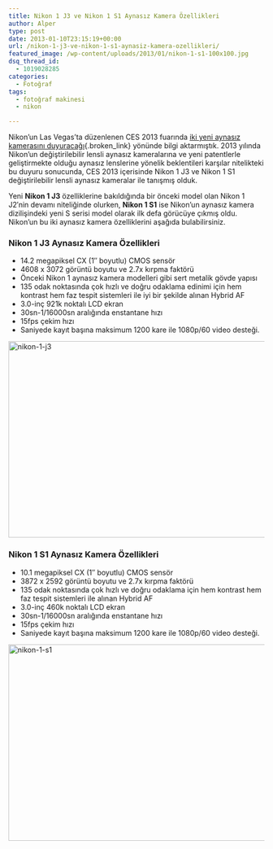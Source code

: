 ```yaml
---
title: Nikon 1 J3 ve Nikon 1 S1 Aynasız Kamera Özellikleri
author: Alper
type: post
date: 2013-01-10T23:15:19+00:00
url: /nikon-1-j3-ve-nikon-1-s1-aynasiz-kamera-ozellikleri/
featured_image: /wp-content/uploads/2013/01/nikon-1-s1-100x100.jpg
dsq_thread_id:
  - 1019028285
categories:
  - Fotoğraf
tags:
  - fotoğraf makinesi
  - nikon

---
```

Nikon’un Las Vegas’ta düzenlenen CES 2013 fuarında [iki yeni aynasız kamerasını duyuracağı][1]{.broken_link} yönünde bilgi aktarmıştık. 2013 yılında Nikon’un değiştirilebilir lensli aynasız kameralarına ve yeni patentlerle geliştirmekte olduğu aynasız lenslerine yönelik beklentileri karşılar nitelikteki bu duyuru sonucunda, CES 2013 içerisinde Nikon 1 J3 ve Nikon 1 S1 değiştirilebilir lensli aynasız kameralar ile tanışmış olduk.

Yeni **Nikon 1 J3** özelliklerine bakıldığında bir önceki model olan Nikon 1 J2′nin devamı niteliğinde olurken, **Nikon 1 S1** ise Nikon’un aynasız kamera dizilişindeki yeni S serisi model olarak ilk defa görücüye çıkmış oldu. Nikon’un bu iki aynasız kamera özelliklerini aşağıda bulabilirsiniz.

### Nikon 1 J3 Aynasız Kamera Özellikleri

  * 14.2 megapiksel CX (1″ boyutlu) CMOS sensör
  * 4608 x 3072 görüntü boyutu ve 2.7x kırpma faktörü
  * Önceki Nikon 1 aynasız kamera modelleri gibi sert metalik gövde yapısı
  * 135 odak noktasında çok hızlı ve doğru odaklama edinimi için hem kontrast hem faz tespit sistemleri ile iyi bir şekilde alınan Hybrid AF
  * 3.0-inç 921k noktalı LCD ekran
  * 30sn-1/16000sn aralığında enstantane hızı
  * 15fps çekim hızı
  * Saniyede kayıt başına maksimum 1200 kare ile 1080p/60 video desteği.

<img class="aligncenter size-full wp-image-10723" alt="nikon-1-j3" src="https://www.murekkep.org/wp-content/uploads/2013/01/nikon-1-j3.jpg" width="600" height="386" srcset="https://www.murekkep.org/wp-content/uploads/2013/01/nikon-1-j3.jpg 600w, https://www.murekkep.org/wp-content/uploads/2013/01/nikon-1-j3-400x257.jpg 400w, https://www.murekkep.org/wp-content/uploads/2013/01/nikon-1-j3-50x32.jpg 50w, https://www.murekkep.org/wp-content/uploads/2013/01/nikon-1-j3-125x80.jpg 125w, https://www.murekkep.org/wp-content/uploads/2013/01/nikon-1-j3-300x193.jpg 300w, https://www.murekkep.org/wp-content/uploads/2013/01/nikon-1-j3-474x305.jpg 474w" sizes="(max-width: 600px) 100vw, 600px" /> 

### Nikon 1 S1 Aynasız Kamera Özellikleri

  * 10.1 megapiksel CX (1″ boyutlu) CMOS sensör
  * 3872 x 2592 görüntü boyutu ve 2.7x kırpma faktörü
  * 135 odak noktasında çok hızlı ve doğru odaklama için hem kontrast hem faz tespit sistemleri ile alınan Hybrid AF
  * 3.0-inç 460k noktalı LCD ekran
  * 30sn-1/16000sn aralığında enstantane hızı
  * 15fps çekim hızı
  * Saniyede kayıt başına maksimum 1200 kare ile 1080p/60 video desteği.

<img class="aligncenter size-full wp-image-10724" alt="nikon-1-s1" src="https://www.murekkep.org/wp-content/uploads/2013/01/nikon-1-s1.jpg" width="600" height="386" srcset="https://www.murekkep.org/wp-content/uploads/2013/01/nikon-1-s1.jpg 600w, https://www.murekkep.org/wp-content/uploads/2013/01/nikon-1-s1-400x257.jpg 400w, https://www.murekkep.org/wp-content/uploads/2013/01/nikon-1-s1-50x32.jpg 50w, https://www.murekkep.org/wp-content/uploads/2013/01/nikon-1-s1-125x80.jpg 125w, https://www.murekkep.org/wp-content/uploads/2013/01/nikon-1-s1-300x193.jpg 300w, https://www.murekkep.org/wp-content/uploads/2013/01/nikon-1-s1-474x305.jpg 474w" sizes="(max-width: 600px) 100vw, 600px" />

 [1]: https://www.murekkep.org/nikondan-ces-2013te-aynasiz-kamera-ve-lens-duyurulari-bekleniyor-10474